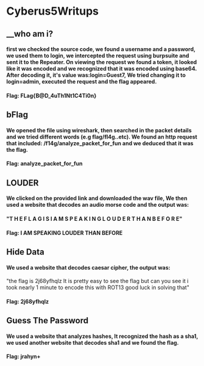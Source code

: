 # Cyberus5Writups

## __who am i?
#### first we checked the source code, we found a username and a password, we used them to login, we intercepted the request using burpsuite and sent it to the Repeater. On viewing the request we found a token, it looked like it was encoded and we recognized that it was encoded using base64. After decoding it, it's value was:login=Guest7, We tried changing it to login=admin, executed the request and the flag appeared.
#### Flag: FLag{B@D_4uTh1Nt1C4Ti0n}


## bFlag
#### We opened the file using wireshark, then searched in the packet details and we tried different words (e.g flag/fl4g..etc). We found an http request that included: /f14g/analyze_packet_for_fun and we deduced that it was the flag.
#### Flag: analyze_packet_for_fun


## LOUDER
#### We clicked on the provided link and downloaded the wav file, We then used a website that decodes an audio morse code and the output was:
#### "T H E F L A G I S I A M S P E A K I N G L O U D E R T H A N B E F O R E"
#### Flag: I AM SPEAKING LOUDER THAN BEFORE


## Hide Data
#### We used a website that decodes caesar cipher, the output was:
"the flag is 2j68yfhqlz It is pretty easy to see the flag but can you see it i took nearly 1 minute to encode this with ROT13 good luck in solving that"
#### Flag: 2j68yfhqlz


## Guess The Password
#### We used a website that analyzes hashes, It recognized the hash as a sha1, we used another website that decodes sha1 and we found the flag.
#### Flag: jrahyn+

